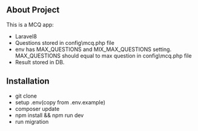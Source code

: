 
## About Project

This is a MCQ app:

- Laravel8
- Questions stored in config\mcq.php file
- env has MAX_QUESTIONS and MIX_MAX_QUESTIONS setting. MAX_QUESTIONS should equal to max question in config\mcq.php file
- Result stored in DB.

## Installation

- git clone
- setup .env(copy from .env.example)
- composer update
- npm install && npm run dev
- run migration
